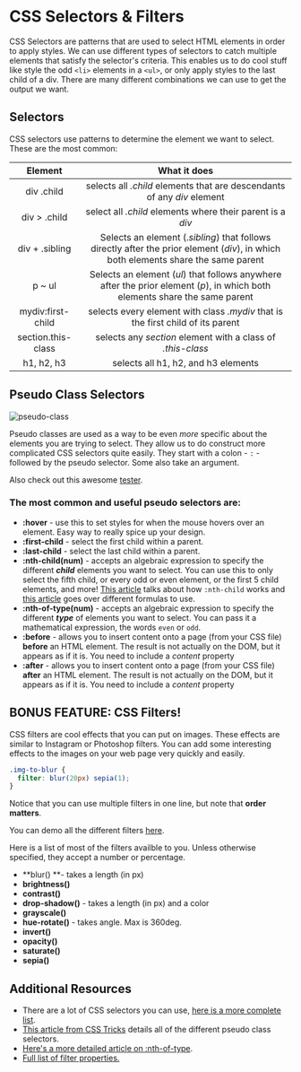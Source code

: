 # CSS Selectors & Filters

CSS Selectors are patterns that are used to select HTML elements in order to apply styles.  We can use different types of selectors to catch multiple elements that satisfy the selector's criteria.  This enables us to do cool stuff like style the odd `<li>` elements in a `<ul>`, or only apply styles to the last child of a div. There are many different combinations we can use to get the output we want.

## Selectors

CSS selectors use patterns to determine the element we want to select.  These are the most common:



|      Element       |               What it does               |
| :----------------: | :--------------------------------------: |
|    div  .child     | selects all _.child_ elements that are descendants of any _div_ element |
|    div > .child    | select all _.child_ elements where their parent is a *div* |
|   div + .sibling   | Selects an element (.*sibling*) that follows directly after the prior element (*div*), in which both elements share the same parent |
|       p ~ ul       | Selects an element (*ul*) that follows anywhere after the prior element (*p*), in which both elements share the same parent |
| mydiv:first-child  | selects every element with class *.mydiv* that is the first child of its parent |
| section.this-class | selects any _section_ element with a class of  _.this-class_ |
|     h1, h2, h3     |   selects all h1, h2, and h3 elements    |

## Pseudo Class Selectors

![pseudo-class](https://css-tricks.com/wp-content/csstricks-uploads/relationalpseudos2.png)

Pseudo classes are used as a way to be even *more* specific about the elements you are trying to select. They allow us to do construct more complicated CSS selectors quite easily.  They start with a colon - `:` - followed by the pseudo selector. Some also take an argument.

 Also check out this awesome [tester](https://css-tricks.com/examples/nth-child-tester/).

### The most common and useful pseudo selectors are:

- **:hover** - use this to set styles for when the mouse hovers over an element. Easy way to really spice up your design.
- **:first-child** - select the first child within a parent.
- **:last-child** - select the last child within a parent.
- **:nth-child(num)** - accepts an algebraic expression to specify the different ***child*** elements you want to select.  You can use this to only select the fifth child, or every odd or even element, or the first 5 child elements, and more!  [This article](https://css-tricks.com/how-nth-child-works/) talks about how `:nth-child` works and [this article](https://css-tricks.com/useful-nth-child-recipies/) goes over different formulas to use.
- **:nth-of-type(num)** - accepts an algebraic expression to specify the different ***type*** of elements you want to select.  You can pass it a mathematical expression, the words `even` or `odd`. 
- **:before** - allows you to insert content onto a page (from your CSS file) **before** an HTML element. The result is not actually on the DOM, but it appears as if it is. You need to include a *content* property
- **:after** - allows you to insert content onto a page (from your CSS file) **after** an HTML element. The result is not actually on the DOM, but it appears as if it is. You need to include a *content* property



## BONUS FEATURE: CSS Filters!

CSS filters are cool effects that you can put on images. These effects are similar to Instagram or Photoshop filters. You can add some interesting effects to the images on your web page very quickly and easily.

```css
.img-to-blur {
  filter: blur(20px) sepia(1);
}
```

Notice that you can use multiple filters in one line, but note that **order matters**.

You can demo all the different filters [here](http://html5-demos.appspot.com/static/css/filters/index.html).

Here is a list of most of the filters availble to you. Unless otherwise specified, they accept a number or percentage.

- **blur() **- takes a length (in px)
- **brightness()**
- **contrast()**
- **drop-shadow()** - takes a length (in px) and a color
- **grayscale()**
- **hue-rotate()** - takes angle. Max is 360deg.
- **invert()**
- **opacity()**
- **saturate()**
- **sepia()**




## Additional Resources

- There are a lot of CSS selectors you can use, [here is a more complete list](http://www.w3schools.com/cssref/css_selectors.asp).
- [This article from CSS Tricks](https://css-tricks.com/pseudo-class-selectors/) details all of the different pseudo class selectors.
- [Here's a more detailed article on :nth-of-type](https://css-tricks.com/almanac/selectors/n/nth-of-type/).
- [Full list of filter properties.](https://developer.mozilla.org/en/docs/Web/CSS/filter#Syntax)